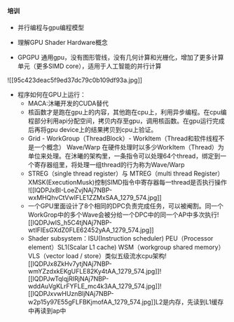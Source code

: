 #### 培训
* 并行编程与gpu编程模型
* 理解GPU Shader Hardware概念

* GPGPU 通用gpu，没有图形管线，没有几何计算和光栅化，增加了更多计算单元（更多SIMD core），适用于人工智能的并行计算


![[95c423deac5f9ed37dc79c0b109df93a.jpg]]
* 程序如何在GPU上运行：
	* MACA:沐曦开发的CUDA替代
	* 核函数才是跑在gpu上的内容，其他跑在cpu上，利用异步编程。在cpu编程部分利用api分配空间，拷贝内存至gpu，调用核函数。在gpu运行完成后再将gpu device上的结果拷贝到cpu上验证。
	* Grid - WorkGroup（ThreadBlock）- WorkItem（Thread和软件线程不是一个概念）
	   Wave/Warp 在硬件处理时以多少WorkItem（Thread）为单位来处理。在沐曦的架构里，一条指令可以处理64个thread，绑定到一个寄存器组里，将处理一组thread的行为称为Wave/Warp
	 * STREG（single thread register）与 MTREG（multi thread Register） XMSK(ExecutionMusk)控制SIMD指令中寄存器每一thread是否执行操作
	![[lQDPJxBI-LoeZvjNAj7NBP-wxMHQhvCtVwIFLE1ZZMxSAA_1279_574.jpg]]
	* 一个GPU里面设计了8个相同的DPC负责完成任务，可以被阉割。同一个WorkGrop中的多个Wave会被分给一个DPC中的同一个AP中多次执行![[lQDPJwIS_h5C4tjNAj7NBP-wtIFIEsGXdZ0FLE62452yAA_1279_574.jpg]]
	* Shader subsystem：ISU(Instruction scheduler) PEU（Processor element）SL1(Scalar L1  cache) WSM（workgroup shared memory） VLS（vector load / store）类似五级流水cpu架构![[lQDPJx8ZkHv7ytjNAj7NBP-wmYZzdxkEKgUFLE82Ky4tAA_1279_574.jpg]]![[lQDPJwTqlqjRIRjNAj7NBP-wddAuVgKLrFYFLE_mc4k3AA_1279_574.jpg]]![[lQDPJxvwHUznBljNAj7NBP-w2p15y97E55gFLFBKjmofAA_1279_574.jpg]]L2是内存，先读到L1缓存中再读到ap中